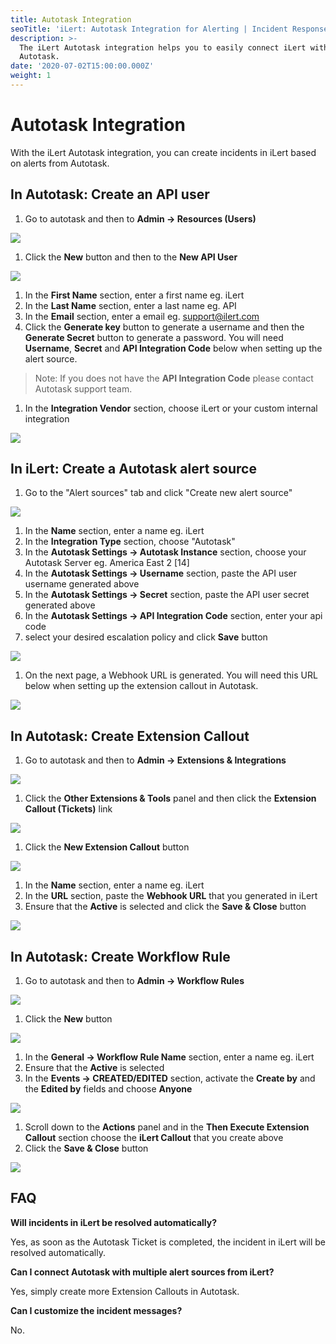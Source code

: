 ```yaml
---
title: Autotask Integration
seoTitle: 'iLert: Autotask Integration for Alerting | Incident Response | Uptime'
description: >-
  The iLert Autotask integration helps you to easily connect iLert with
  Autotask.
date: '2020-07-02T15:00:00.000Z'
weight: 1
---
```


# Autotask Integration

With the iLert Autotask integration, you can create incidents in iLert based on alerts from Autotask.

## In Autotask: Create an API user <a id="create-api-user"></a>

1. Go to autotask and then to **Admin -&gt; Resources \(Users\)**

![](../.gitbook/assets/autotask1.png)

1. Click the **New** button and then to the **New API User**

![](../.gitbook/assets/autotask2.png)

1. In the **First Name** section, enter a first name eg. iLert
2. In the **Last Name** section, enter a last name eg. API
3. In the **Email** section, enter a email eg. support@ilert.com
4. Click the **Generate key** button to generate a username and then the **Generate Secret** button to generate a password. You will need **Username**, **Secret** and **API Integration Code** below when setting up the alert source.

> Note: If you does not have the **API Integration Code** please contact Autotask support team.

1. In the **Integration Vendor** section, choose iLert or your custom internal integration

![](../.gitbook/assets/autotask3%20%281%29.png)

## In iLert: Create a Autotask alert source <a id="create-alert-source"></a>

1. Go to the "Alert sources" tab and click "Create new alert source"

![](../.gitbook/assets/autotask4%20%281%29.png)

1. In the **Name** section, enter a name eg. iLert
2. In the **Integration Type** section, choose "Autotask"
3. In the **Autotask Settings -&gt; Autotask Instance** section, choose your Autotask Server eg. America East 2 \[14\]
4. In the **Autotask Settings -&gt; Username** section, paste the API user username generated above
5. In the **Autotask Settings -&gt; Secret** section, paste the API user secret generated above
6. In the **Autotask Settings -&gt; API Integration Code** section, enter your api code
7. select your desired escalation policy and click **Save** button

![](../.gitbook/assets/autotask5.png)

1. On the next page, a Webhook URL is generated. You will need this URL below when setting up the extension callout in Autotask.

![](../.gitbook/assets/autotask6.png)

## In Autotask: Create Extension Callout <a id="create-extension-callout"></a>

1. Go to autotask and then to **Admin -&gt; Extensions & Integrations**

![](../.gitbook/assets/autotask7.png)

1. Click the **Other Extensions & Tools** panel and then click the **Extension Callout \(Tickets\)** link

![](../.gitbook/assets/autotask8.png)

1. Click the **New Extension Callout** button

![](../.gitbook/assets/autotask9.png)

1. In the **Name** section, enter a name eg. iLert
2. In the **URL** section, paste the **Webhook URL** that you generated in iLert
3. Ensure that the **Active** is selected and click the **Save & Close** button

![](../.gitbook/assets/autotask10.png)

## In Autotask: Create Workflow Rule <a id="create-workflow-rule"></a>

1. Go to autotask and then to **Admin -&gt; Workflow Rules**

![](../.gitbook/assets/autotask11.png)

1. Click the **New** button

![](../.gitbook/assets/autotask12.png)

1. In the **General -&gt; Workflow Rule Name** section, enter a name eg. iLert
2. Ensure that the **Active** is selected
3. In the **Events -&gt; CREATED/EDITED** section, activate the **Create by** and the **Edited by** fields and choose **Anyone**

![](../.gitbook/assets/autotask13.png)

1. Scroll down to the **Actions** panel and in the **Then Execute Extension Callout** section choose the **iLert Callout** that you create above
2. Click the **Save & Close** button

![](../.gitbook/assets/autotask14%20%281%29.png)

## FAQ <a id="faq"></a>

**Will incidents in iLert be resolved automatically?**

Yes, as soon as the Autotask Ticket is completed, the incident in iLert will be resolved automatically.

**Can I connect Autotask with multiple alert sources from iLert?**

Yes, simply create more Extension Callouts in Autotask.

**Can I customize the incident messages?**

No.

